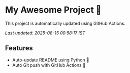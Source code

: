 # My Awesome Project 🚀

This project is automatically updated using GitHub Actions.

_Last updated: 2025-08-15 00:58:17 IST_

## Features
- Auto-update README using Python 🐍
- Auto Git push with GitHub Actions 🤖
